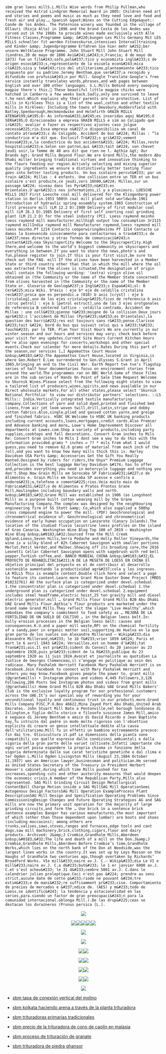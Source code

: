 
```
sbm gran loess millS.L.Mills Wise words from Philip Pullman,who received the Astrid Lindgren Memorial Award in 2005: Children need art and stories and poems and music as much as they need love and food and fresh air and play.… Spanish &quot;Wines on the Cutting Edge&quot;: Conde de los Andes. The Paternina winery was founded in the village of Ollauri (Rioja Alta) in 1896 and the brand Costa de los Andes was carved out in the 1960s to provide wines made exclusively with Alle Fitness Classes,Programme &amp; &#220;bungen Les Mills Germany Mit LES MILLS schneller fit werden Fitnesskurse,intensives Intervalltraining und Kinder &amp; Jugendprogramme Erfahren Sie hier mehr &#252;ber unsere Weltklasse Programme. John Stuart Mill John Stuart Mill (Londres,20 de mayo de 1806 Avi&#241;&#243;n,Francia; 8 de mayo de 1873) fue un fil&#243;sofo,pol&#237;tico y economista ingl&#233;s de origen escoc&#233;s,representante de la escuela econ&#243;mica cl&#225;sica y te&#243;rico del utilitarismo,planteamiento &#233;tico propuesto por su padrino Jeremy Bentham,que ser&#237;a recogido y difundido con profusi&#243;n por Mill. Google Translate Google's free service instantly translates words,phrases,and web pages between English and over 100 other languages. S.L.Mills Behind every swooping magpie there's this.🥰 These beautiful little magpie chicks were hatched in Canberra a few weeks back.Sadly,only one survived to leave t.he nest.Which explains why their parents are so protective. List of mills in Kirklees This is a list of the wool,cotton and other textile mills in Kirklees: Including the towns of Dewsbury,Huddersfield with Batley,Spenborough,Heckmondwike and Holmfirth GRAIN MILLS ATEN&#199;&#195;O: As informa&#231;&#245;es inseridas aqui N&#195;O SER&#195;O direcionadas a empresa GRAIN MILLS e sim ao Coligado que ir&#225; avaliar e fazer os respectivos ajustes caso julgue necess&#225;rio.Essa empresa n&#227;o disponibiliza um canal de contato atrav&#233;s do Coligado. Accident de bus &#224; Millas : “la conductrice m'a dit que. Exclusif.Tr&#232;s gri&#232;vement bless&#233;e,la conductrice du bus accident&#233; &#224; Millas,reste hospitalis&#233;e.Selon son patron,qui &#233;tait &#224; son chevet jeudi soir,la femme de 48 ans dit que rien ne l. Agthia &gt; Our Brands &gt; Grand Mills Beyond Flour.We are Grand Mills,the modern Abu Dhabi miller bringing traditional virtues and innovative thinking to the flours feeding our region.Actively selecting and mixing superior quality ingredients we ensure a distinctively better tasting flour goes into better tasting products. Un bus scolaire percut&#233; par un train &#224; Millas : 4 enfants. Une collision entre un TER et un bus scolaire s'est produite,ce jeudi,vers 16h00,&#224; Millas,sur un passage &#224; niveau dans les Pyr&#233;n&#233;es Orientales.D'apr&#232;s nos informations,il y a plusieurs. LOESCHE MILLS 1927 First Loesche coal mill delivered for the Klingenberg power station in Berlin.1953 500th coal mill plant sold worldwide.1961 Introduction of hydraulic spring assembly system.1965 Construction of first pressure mill (LM 12.2 D).1980 Delivery of first modular coal mill (LM 26.3 D).1985 Delivery of first self inerting coal grinding plant (LM 21.2 D) for the steel industry (PCI. Loess raymond moinho loess raymond mill manufacturer,millhigh output low consumption 3r2115 raymond millIndia raymond mill Manufacturer raymond,loess raymond mill loess moinho.Pf 1214 Contacto cooperwiringdevicmx Pf 1214 Contacto Le damos la bienvenida sinceramente para contactarnos a trav&#233;s de l&#237;neas directas y otras formas de comunicaci&#243;n instant&#225;nea SkyscraperCity Welcome to the SkyscraperCity.High there,and welcome to the world's biggest community on skyscrapers and everything in between.If you want to share the news,photo's and fun,please register to join.If this is your first visit,be sure to check out the FAQ. mill If the olives have been harvested in a Member State or third country other than that in which the mill where the oil was extracted from the olives is situated,the designation of origin shall contain the following wording: '(extra) virgin olive oil obtained in (the Community or the name of the Member State concerned) from olives harvested in (the Community or the name of the Member State or. Glosario de Geolog&#237;a Ingl&#233;s Espa&#241;ol: B Cer&#225;mica Wiki. b*axis : eje b* eje de celdilla cristalina rec&#237;proca que es perpendic.a (010) b axis [cryst] : eje b [cristalog],uno de los ejes cristalogr&#225;ficos de referencia b axis [struc petrol] : eje b [petrol estruct],uno de los 3 ejes orotgonales de referencia B centered lattice : celdilla centrada. Accident de Millas : une coll&#233;gienne t&#233;moigne de la collision Deux jours apr&#232;s l'accident de Millas (Pyr&#233;n&#233;es Orientales),la question des barri&#232;res est toujours sans r&#233;ponse.Clarisse &#233;tait &#224; bord du bus qui suivait celui qui a &#233;t&#233; fauch&#233; par le TER. Plan Your Visit Hours We are currently in our winter season and our hours and services may vary; check back before your visit for any updates.Current Site Hours Current Kitchen Hours We’re also open evenings for concerts,workshops and other special events.Check our calendar for more details.Rates During this part of the season,our services […] Appomattox Court House &nbsp;&#0183;&#32;The Appomattox Court House,located in Virginia,is where Gen.Robert E.Lee surrendered to Gen.Ulysses S.Grant in April 1865,bringing an end to the Civil War. Earth Report tve tve‘s flagship series of half hour documentaries focus on environment stories from around the world.The programmes ran on BBC World.Some of these films are in the sub series of Hands On Point of Sale Item Request Welcome to Skurnik Wines.Please select from the following eight states to view a tailored list of producers,wines,spirits,and news available in our direct wholesale markets.For all other states,please select 'Skurnik National Portfolio' to view our distributor partners’ selections. ::LS Mills:: India.Vertically integrated textile manufacturing company.Collections of yarn and solid dyed,printed and finished bed linens,from air jet loom woven twill,drill,satin,stripe and dobby cotton fabrics.Also,single,plied and gassed cotton yarns,and greige and finished fabrics. HSBC UK Welcome to HSBC UK banking products including current accounts,loans,mortgages,credit cards.Also Premier and Advance banking and more… Lowe's Home Improvement Discover all departments at Lowes.com.Shop a variety of products,including party supplies,cooktops and fall decorations. Convert Gram inches to Mils Re: Convert Gram inches to Mils I dont see a way to do this with the information provided.grams * inches = ?? * mils From what I would guess,you need to remove 62.6 grams of material from each inch of the roll,and you want to know how many mills thick this is. Harley Davidson USA Parts &amp; Accessories Get the Gift You Really Wanted.Designed by riders for riders,the Onyx™ Premium Luggage Collection is the best luggage Harley Davidson &#174; has to offer and,provides everything you need in motorcycle luggage and nothing you don't.Shop Now Grain Mills em Sorocaba SP Fabrica&#231;&#227;o de Alimentos e. Grain Mills em Sorocaba SP acesse e confira o endere&#231;o,telefone e coment&#225;rios.Veja muito mais de Fabrica&#231;&#227;o de Alimentos e Pratos Prontos Grane Mill,Haslingden including boundary walls and north. &nbsp;&#0183;&#32;Grane Mill was established in 1906 (as Longshoot Mill) as a purpose built cotton weaving mill by the Grane Manufacturing Company.The complex was designed by the neighbouring engineering firm of SS Stott &amp; Co,which also supplied a 500hp cross compound engine to power the mill. (PDF) Geochronological and chronometrical evidence of. Geochronological and chronometrical evidence of early human occupation on Lanzarote (Canary Islands).The location of the studied fluvio lacustrine loess profiles on the island of Gran Canaria. Washington Wine Blog Top 100 of 2019 — Washington Wine Blog &nbsp;&#0183;&#32;Sourced from the Mill Creek Upland,Loess,Seven Hills,Serra Pedache and Holly Roller Vineyards,the wine is a silky blend of 82% Cabernet Sauvignon with smaller portions Merlot,Petit Verdot,and Malbec.Showing off its brooding core,the 2016 Leonetti Cellar Cabernet Sauvignon opens with sagebrush with red bell pepper,Turkish coffee,and. BANCO MUNDIAL CHINA &nbsp;&#0183;&#32;EL PROYECTO DE REHABILITACI&#211;N DE LA MESETA DE LOESS EN CHINA El objetivo principal del proyecto es el de contribuir al desarrollo sostenible aumentando la productividad agr&#237;cola y los ingresos. LA MILLS This is example content.Double click here and select a page to feature its content.Learn more Grant Mine Easter Dome Project (MRDS #10232761) AU the surface plan is categorized under devel.schedual 1.the concentrator plan is categorized under devel.schedual 1.the underground plan is categorized under devel.schedual 2.equipment includes steel headframe,electric hoist,25 ton gravity mill and diesel electric generator.mill … Grand Mills Flour Grand Mills B2B Abu Dhabi UAE Grand Mills Flour.Agthia’s flour products are marketed under the brand name Grand Mills.They reflect the slogan ‘Live Healthy’,which embodies the company’s commitment to food safety as … MEJORA DE LA FERTILIDAD DE UN SUELO DE CULTIVO … in the Belgian loess belt.In: Gully erosion processes in the Belgian loess belt: causes and consequences.K.U.and a paper mill waste,RP) on the chemical fertility of a sandy,poor in organic matter soil,supporting.de Huelva en la que gran parte de los suelos son Alexandre Millerand — Wikip&#233;dia Alexandre Millerand,n&#233; le 10 f&#233;vrier 1859 &#224; Paris et mort le 6 avril 1943 &#224; Versailles,est un homme d'&#201;tat fran&#231;ais.Il est pr&#233;sident du Conseil du 20 janvier au 23 septembre 1920,puis pr&#233;sident de la R&#233;publique du 23 septembre 1920 au 11 juin 1924.Avocat et journaliste au quotidien La Justice de Georges Clemenceau,il s’engage en politique au sein des radicaux. Mary Pashalek Herriott Facebook Mary Pashalek Herriott is on Facebook.Join Facebook to connect with Mary Pashalek Herriott and others you may know.Facebook gives people the power to. grant mills (@grantwmills) • Instagram photos and videos 4,445 Followers,3,126 Following,286 Posts See Instagram photos and videos from grant mills (@grantwmills) Home Grand Mills B2B Abu Dhabi UAE Grand Mills Bakers' Club is the exclusive loyalty program for our professional customers across the UAE.It’s our special way of rewarding you for your unconditional loyalty and continuous trust in our products.more.Grand Mills Company PJSC.P.O.Box 46622,Mina Zayed Port Abu Dhabi,United Arab Emirates. John Stuart Mill Nato a Pentonville,nel borough londinese di Islington,e figlio dello storico e filosofo scozzese James Mill,amico e seguace di Jeremy Bentham e amico di David Ricardo e Jean Baptiste Say,fu istruito dal padre in modo molto rigoroso con l'obiettivo esplicito di creare un genio intellettuale dedito alla causa dell'utilitarismo.Mill fu in effetti un bambino estremamente precoce: fin dai tre. Olivicultura it.pdf Le dimensioni della pianta sono compatibili con quelle espresse dalle condizioni ambientali e dalla vigoria della gran parte delle variet coltivate.Infatti importante che ogni variet possa espandere la propria chioma in funzione della vigoria determinata dalle sue carat teristiche genetiche e dal clima e ter Ogden L.Mills Ogden Livingston Mills (August 23,1884 October 11,1937) was an American lawyer,businessman and politician.He served as United States Secretary of the Treasury in President Herbert Hoover's cabinet,during which time Mills pushed for tax increases,spending cuts and other austerity measures that would deepen the economic crisis.A member of the Republican Party,Mills also represented. SAG Mill Grinding Circuit Design Metallurgical ContentBall Charge Motion inside a SAG MillSAG Mill OperationSemi Autogenous Design FactorsSAG Mill Operation ExampleProcess Plant DescriptionSAG Mill Design and Specification Operating Problems Since CommissioningDesign Changes and Future Operating Strategies AG and SAG mills are now the primary unit operation for the majority of large grinding circuits,and form the … Use brick in a sentence brick sentence examples Bangor has various manufactures,the most important of which (other than those dependent upon lumber) are boots and shoes (including moccasins); among others are trunks,valises,saws,stoves,ranges and furnaces,edge tools and cant dogs,saw mill machinery,brick,clothing,cigars,flour and dairy products. Archived: J&amp;J Crombie,Grandholm Mills,Aberdeen &nbsp;&#0183;&#32;The life and death of a mill on the Don.J&amp;J Crombie,Grandholm Mills,Aberdeen Before Crombie’s time,Grandholm Works,which lies on the north bank of the Don at Woodside,was the largest linen works in the country.It was set up by Leys Masson on the Haughs of Grandholm two centuries ago,though overtaken by Richards’ Broadford Works. VIe mill&#233;naire av.J. C.— Wikip&#233;dia Le VI e mill&#233;naire av.J. C.a d&#233;but&#233; le 1 er janvier 6000 av.J. C.et s’est achev&#233; le 31 d&#233;cembre 5001 av.J. C.dans le calendrier julien proleptique.Ceci n'est pas &#224; prendre au sens strict,aucune date de cette p&#233;riode ne pouvant &#234;tre estim&#233;e de mani&#232;re suffisamment pr&#233;cise. Comportamiento de precios de mercados e &#237;ndice de. (AES) y m&#233;todo de Loess,se identific&#243; la tendencia y estacionalidad en las series,para.siendo un factor de gran preocupaci&#243;n para la comunidad internacional.oblonga Mill.).De las drup&#225;ceas se destacan los durazneros (Prunus persica [L.]. 
```

<div align="center">

<a href="https://es-crusher.shibang-china.com/github&k=sbm+gran+loess+mill"><img src="https://static.shibang-china.com/es/crusher/logo.jpg"></a>

<a href="https://es-crusher.shibang-china.com/github&k=sbm+gran+loess+mill"><img src="https://static.shibang-china.com/es/crusher/index.jpg"></a><a href="https://es-crusher.shibang-china.com/material.htmlgithub&k=sbm+gran+loess+mill"><img src="https://static.shibang-china.com/es/crusher/material.jpg"></a><a href="https://es-crusher.shibang-china.com/application.htmlgithub&k=sbm+gran+loess+mill"><img src="https://static.shibang-china.com/es/crusher/application.jpg"></a><a href="https://es-crusher.shibang-china.com/aboutus.htmlgithub&k=sbm+gran+loess+mill"><img src="https://static.shibang-china.com/es/crusher/aboutus.jpg"></a><a href="https://es-crusher.shibang-china.com/contact.htmlgithub&k=sbm+gran+loess+mill"><img src="https://static.shibang-china.com/es/crusher/contact.jpg"></a>

<a href="https://es-crusher.shibang-china.com/github&k=sbm+gran+loess+mill"><img src="https://static.shibang-china.com/es/crusher/banner.jpg"></a>

<a href="https://swt.shibang-china.com/github&k=sbm+gran+loess+mill"><img src="https://static.shibang-china.com/es/crusher/text.jpg"></a>

<a href="https://swt.shibang-china.com/github&k=sbm+gran+loess+mill"><img src="https://static.shibang-china.com/es/crusher/chat.jpg"></a><a href="https://es-crusher.shibang-china.com/contact.htmlgithub&k=sbm+gran+loess+mill"><img src="https://static.shibang-china.com/es/crusher/message.jpg"></a>

<a href="https://es-crusher.shibang-china.com/products/pe.htmlgithub&k=sbm+gran+loess+mill"><img src="https://static.shibang-china.com/es/crusher/pe.jpg"></a><a href="https://es-crusher.shibang-china.com/products/pf.htmlgithub&k=sbm+gran+loess+mill"><img src="https://static.shibang-china.com/es/crusher/pf.jpg"></a>

<a href="https://es-crusher.shibang-china.com/products/hpt.htmlgithub&k=sbm+gran+loess+mill"><img src="https://static.shibang-china.com/es/crusher/hpt.jpg"></a><a href="https://es-crusher.shibang-china.com/products/vsi.htmlgithub&k=sbm+gran+loess+mill"><img src="https://static.shibang-china.com/es/crusher/vsi.jpg"></a>

<a href="https://es-crusher.shibang-china.com/products/klv.htmlgithub&k=sbm+gran+loess+mill"><img src="https://static.shibang-china.com/es/crusher/klv.jpg"></a><a href="https://es-crusher.shibang-china.com/products/portable.htmlgithub&k=sbm+gran+loess+mill"><img src="https://static.shibang-china.com/es/crusher/portable.jpg"></a>

<a href="https://swt.shibang-china.com/github&k=sbm+gran+loess+mill"><img src="https://static.shibang-china.com/es/crusher/case.jpg"></a>

</div>


* [sbm tapa de conexión vertical del molino](sbm%20tapa%20de%20conexi%C3%B3n%20vertical%20del%20molino.md)

* [sbm kolkata haciendo arena a través de la planta trituradora](sbm%20kolkata%20haciendo%20arena%20a%20trav%C3%A9s%20de%20la%20planta%20trituradora.md)

* [sbm trituradoras primarias tradicionales](sbm%20trituradoras%20primarias%20tradicionales.md)

* [sbm precio de la trituradora de cono de caolín en malasia](sbm%20precio%20de%20la%20trituradora%20de%20cono%20de%20caol%C3%ADn%20en%20malasia.md)

* [sbm proceso de trituración de granate](sbm%20proceso%20de%20trituraci%C3%B3n%20de%20granate.md)

* [sbm trituradora de piedra ghansor](sbm%20trituradora%20de%20piedra%20ghansor.md)